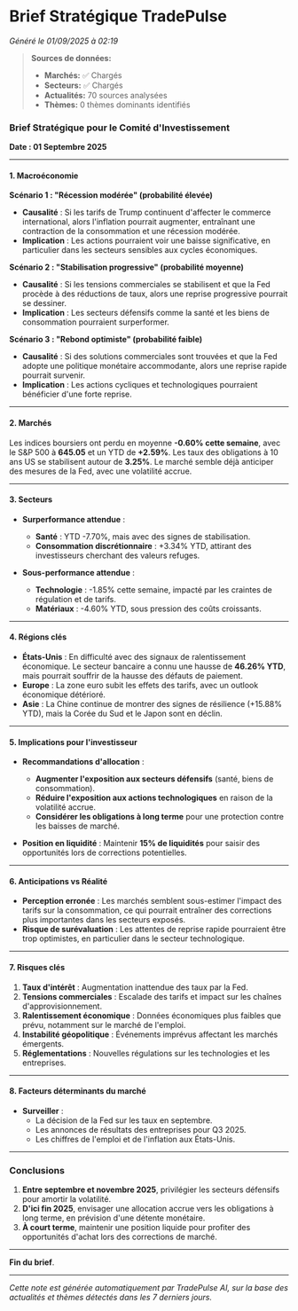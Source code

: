 # Brief Stratégique TradePulse

*Généré le 01/09/2025 à 02:19*

> **Sources de données:**
> - **Marchés:** ✅ Chargés
> - **Secteurs:** ✅ Chargés
> - **Actualités:** 70 sources analysées
> - **Thèmes:** 0 thèmes dominants identifiés

### Brief Stratégique pour le Comité d'Investissement

**Date : 01 Septembre 2025**

---

#### 1. Macroéconomie

**Scénario 1 : "Récession modérée" (probabilité élevée)**
- **Causalité** : Si les tarifs de Trump continuent d'affecter le commerce international, alors l'inflation pourrait augmenter, entraînant une contraction de la consommation et une récession modérée.
- **Implication** : Les actions pourraient voir une baisse significative, en particulier dans les secteurs sensibles aux cycles économiques.

**Scénario 2 : "Stabilisation progressive" (probabilité moyenne)**
- **Causalité** : Si les tensions commerciales se stabilisent et que la Fed procède à des réductions de taux, alors une reprise progressive pourrait se dessiner.
- **Implication** : Les secteurs défensifs comme la santé et les biens de consommation pourraient surperformer.

**Scénario 3 : "Rebond optimiste" (probabilité faible)**
- **Causalité** : Si des solutions commerciales sont trouvées et que la Fed adopte une politique monétaire accommodante, alors une reprise rapide pourrait survenir.
- **Implication** : Les actions cycliques et technologiques pourraient bénéficier d'une forte reprise.

---

#### 2. Marchés

Les indices boursiers ont perdu en moyenne **-0.60% cette semaine**, avec le S&P 500 à **645.05** et un YTD de **+2.59%**. Les taux des obligations à 10 ans US se stabilisent autour de **3.25%**. Le marché semble déjà anticiper des mesures de la Fed, avec une volatilité accrue.

---

#### 3. Secteurs

- **Surperformance attendue** : 
  - **Santé** : YTD -7.70%, mais avec des signes de stabilisation.
  - **Consommation discrétionnaire** : +3.34% YTD, attirant des investisseurs cherchant des valeurs refuges.
  
- **Sous-performance attendue** : 
  - **Technologie** : -1.85% cette semaine, impacté par les craintes de régulation et de tarifs.
  - **Matériaux** : -4.60% YTD, sous pression des coûts croissants.

---

#### 4. Régions clés

- **États-Unis** : En difficulté avec des signaux de ralentissement économique. Le secteur bancaire a connu une hausse de **46.26% YTD**, mais pourrait souffrir de la hausse des défauts de paiement.
- **Europe** : La zone euro subit les effets des tarifs, avec un outlook économique détérioré.
- **Asie** : La Chine continue de montrer des signes de résilience (+15.88% YTD), mais la Corée du Sud et le Japon sont en déclin.

---

#### 5. Implications pour l'investisseur

- **Recommandations d'allocation** :
  - **Augmenter l'exposition aux secteurs défensifs** (santé, biens de consommation).
  - **Réduire l'exposition aux actions technologiques** en raison de la volatilité accrue.
  - **Considérer les obligations à long terme** pour une protection contre les baisses de marché.

- **Position en liquidité** : Maintenir **15% de liquidités** pour saisir des opportunités lors de corrections potentielles.

---

#### 6. Anticipations vs Réalité

- **Perception erronée** : Les marchés semblent sous-estimer l'impact des tarifs sur la consommation, ce qui pourrait entraîner des corrections plus importantes dans les secteurs exposés.
- **Risque de surévaluation** : Les attentes de reprise rapide pourraient être trop optimistes, en particulier dans le secteur technologique.

---

#### 7. Risques clés

1. **Taux d'intérêt** : Augmentation inattendue des taux par la Fed.
2. **Tensions commerciales** : Escalade des tarifs et impact sur les chaînes d'approvisionnement.
3. **Ralentissement économique** : Données économiques plus faibles que prévu, notamment sur le marché de l'emploi.
4. **Instabilité géopolitique** : Événements imprévus affectant les marchés émergents.
5. **Réglementations** : Nouvelles régulations sur les technologies et les entreprises.

---

#### 8. Facteurs déterminants du marché

- **Surveiller** : 
  - La décision de la Fed sur les taux en septembre.
  - Les annonces de résultats des entreprises pour Q3 2025.
  - Les chiffres de l'emploi et de l'inflation aux États-Unis.

---

### Conclusions

1. **Entre septembre et novembre 2025**, privilégier les secteurs défensifs pour amortir la volatilité.
2. **D'ici fin 2025**, envisager une allocation accrue vers les obligations à long terme, en prévision d'une détente monétaire.
3. **À court terme**, maintenir une position liquide pour profiter des opportunités d'achat lors des corrections de marché.

--- 

**Fin du brief**.

---

*Cette note est générée automatiquement par TradePulse AI, sur la base des actualités et thèmes détectés dans les 7 derniers jours.*
